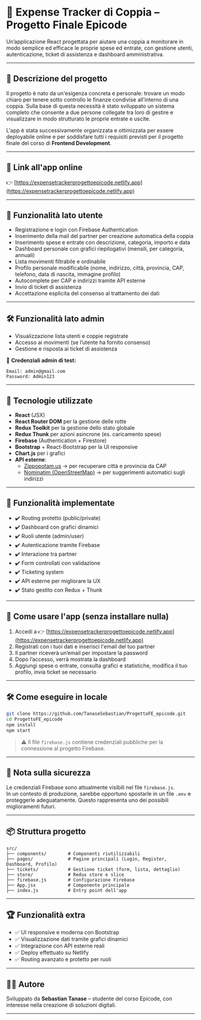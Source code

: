 # 💸 Expense Tracker di Coppia – Progetto Finale Epicode

Un’applicazione React progettata per aiutare una coppia a monitorare in modo semplice ed efficace le proprie spese ed entrate, con gestione utenti, autenticazione, ticket di assistenza e dashboard amministrativa.

---

## 📖 Descrizione del progetto

Il progetto è nato da un'esigenza concreta e personale: trovare un modo chiaro per tenere sotto controllo le finanze condivise all’interno di una coppia. Sulla base di questa necessità è stato sviluppato un sistema completo che consente a due persone collegate tra loro di gestire e visualizzare in modo strutturato le proprie entrate e uscite.

L'app è stata successivamente organizzata e ottimizzata per essere deployabile online e per soddisfare tutti i requisiti previsti per il progetto finale del corso di **Frontend Development**.

---

## 🚀 Link all'app online

👉 [https://expensetrackerprogettoepicode.netlify.app](https://expensetrackerprogettoepicode.netlify.app)

---

## 👤 Funzionalità lato utente

- Registrazione e login con Firebase Authentication
- Inserimento della mail del partner per creazione automatica della coppia
- Inserimento spese e entrate con descrizione, categoria, importo e data
- Dashboard personale con grafici riepilogativi (mensili, per categoria, annuali)
- Lista movimenti filtrabile e ordinabile
- Profilo personale modificabile (nome, indirizzo, città, provincia, CAP, telefono, data di nascita, immagine profilo)
- Autocomplete per CAP e indirizzi tramite API esterne
- Invio di ticket di assistenza
- Accettazione esplicita del consenso al trattamento dei dati

---

## 🛠 Funzionalità lato admin

- Visualizzazione lista utenti e coppie registrate
- Accesso ai movimenti (se l’utente ha fornito consenso)
- Gestione e risposta ai ticket di assistenza

🔑 **Credenziali admin di test:**

```
Email: admin@gmail.com  
Password: Admin123
```

---

## 🧪 Tecnologie utilizzate

- **React** (JSX)
- **React Router DOM** per la gestione delle rotte
- **Redux Toolkit** per la gestione dello stato globale
- **Redux Thunk** per azioni asincrone (es. caricamento spese)
- **Firebase** (Authentication + Firestore)
- **Bootstrap** + React-Bootstrap per la UI responsive
- **Chart.js** per i grafici
- **API esterne**:
  - [Zippopotam.us](https://api.zippopotam.us) → per recuperare città e provincia da CAP
  - [Nominatim (OpenStreetMap)](https://nominatim.org/release-docs/latest/api/Search/) → per suggerimenti automatici sugli indirizzi

---

## 🧩 Funzionalità implementate

- ✔️ Routing protetto (public/private)
- ✔️ Dashboard con grafici dinamici
- ✔️ Ruoli utente (admin/user)
- ✔️ Autenticazione tramite Firebase
- ✔️ Interazione tra partner
- ✔️ Form controllati con validazione
- ✔️ Ticketing system
- ✔️ API esterne per migliorare la UX
- ✔️ Stato gestito con Redux + Thunk

---

## 🧪 Come usare l'app (senza installare nulla)

1. Accedi a 👉 [https://expensetrackerprogettoepicode.netlify.app](https://expensetrackerprogettoepicode.netlify.app)
2. Registrati con i tuoi dati e inserisci l'email del tuo partner
3. Il partner riceverà un’email per impostare la password
4. Dopo l’accesso, verrà mostrata la dashboard
5. Aggiungi spese o entrate, consulta grafici e statistiche, modifica il tuo profilo, invia ticket se necessario

---

## 🛠️ Come eseguire in locale

```bash
git clone https://github.com/TanaseSebastian/ProgettoFE_epicode.git
cd ProgettoFE_epicode
npm install
npm start
```

> ⚠️ Il file `firebase.js` contiene credenziali pubbliche per la connessione al progetto Firebase.

---

## 🔐 Nota sulla sicurezza

Le credenziali Firebase sono attualmente visibili nel file `firebase.js`.  
In un contesto di produzione, sarebbe opportuno spostarle in un file `.env` e proteggerle adeguatamente. Questo rappresenta uno dei possibili miglioramenti futuri.

---

## 📦 Struttura progetto

```
src/
├── components/        # Componenti riutilizzabili
├── pages/             # Pagine principali (Login, Register, Dashboard, Profilo)
├── tickets/           # Gestione ticket (form, lista, dettaglio)
├── store/             # Redux store e slice
├── firebase.js        # Configurazione Firebase
├── App.jsx            # Componente principale
├── index.js           # Entry point dell'app
```

---

## 🏆 Funzionalità extra

- ✅ UI responsive e moderna con Bootstrap
- ✅ Visualizzazione dati tramite grafici dinamici
- ✅ Integrazione con API esterne reali
- ✅ Deploy effettuato su Netlify
- ✅ Routing avanzato e protetto per ruoli

---

## 🙋‍♂️ Autore

Sviluppato da **Sebastian Tanase** – studente del corso Epicode, con interesse nella creazione di soluzioni digitali.

---
